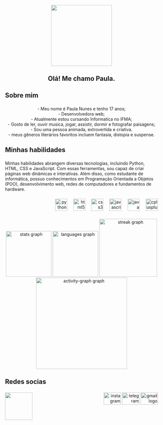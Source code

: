 <div align="center">
  <img height="200" src="https://i.pinimg.com/originals/a4/8f/df/a48fdf4d804e605474a984b8eefa3fc8.gif"  />
</div>

###

<h2 align="center">Olá! Me chamo Paula.</h2>

###

<h2 align="left">Sobre mim</h2>

###

<p align="center">- Meu nome é Paula Nunes e tenho 17 anos;<br>- Desenvolvedora web;<br>- Atualmente estou cursando Informatica no IFMA;<br>- Gosto de ler, ouvir musica, jogar, assistir, dormir e fotografar paisagens;<br>- Sou uma pessoa animada, extrovertida e criativa.<br>- meus gêneros literários favoritos incluem fantasia, distopia e suspense.</p>

###

<h2 align="left">Minhas habilidades</h2>

###

<p align="left">Minhas habilidades abrangem diversas tecnologias, incluindo Python, HTML, CSS e JavaScript. Com essas ferramentas, sou capaz de criar páginas web dinâmicas e interativas. Além disso, como estudante de informática, possuo conhecimentos em Programação Orientada a Objetos (POO), desenvolvimento web, redes de computadores e fundamentos de hardware.</p>

###

<div align="right">
  <img src="https://cdn.jsdelivr.net/gh/devicons/devicon/icons/python/python-original.svg" height="40" alt="python logo"  />
  <img width="12" />
  <img src="https://cdn.jsdelivr.net/gh/devicons/devicon/icons/html5/html5-original.svg" height="40" alt="html5 logo"  />
  <img width="12" />
  <img src="https://cdn.jsdelivr.net/gh/devicons/devicon/icons/css3/css3-original.svg" height="40" alt="css3 logo"  />
  <img width="12" />
  <img src="https://cdn.jsdelivr.net/gh/devicons/devicon/icons/javascript/javascript-original.svg" height="40" alt="javascript logo"  />
  <img width="12" />
  <img src="https://cdn.jsdelivr.net/gh/devicons/devicon/icons/java/java-original.svg" height="40" alt="java logo"  />
  <img width="12" />
  <img src="https://cdn.jsdelivr.net/gh/devicons/devicon/icons/cplusplus/cplusplus-original.svg" height="40" alt="cplusplus logo"  />
</div>

###

<div align="center">
  <img src="https://github-readme-stats.vercel.app/api?username=Paulalah&hide_title=false&hide_rank=false&show_icons=true&include_all_commits=true&count_private=true&disable_animations=false&theme=aura&locale=en&hide_border=false&order=1" height="150" alt="stats graph"  />
  <img src="https://github-readme-stats.vercel.app/api/top-langs?username=Paulalah&locale=en&hide_title=false&layout=compact&card_width=320&langs_count=5&theme=aura&hide_border=false&order=2" height="150" alt="languages graph"  />
  <img src="https://streak-stats.demolab.com?user=Paulalah&locale=en&mode=daily&theme=aura&hide_border=false&border_radius=5&order=3" height="190" alt="streak graph"  />
  <img src="https://github-readme-activity-graph.vercel.app/graph?username=Paulalah&radius=16&theme=nightowl&area=true&order=5" height="300" alt="activity-graph graph"  />
</div>

###

<h2 align="left">Redes socias</h2>

###

<img align="left" height="90" src="https://i.pinimg.com/736x/9f/fa/7d/9ffa7d05bf004c8d147d5dd5cc19a7e8.jpg"  />

###

<div align="right">
  <img src="https://raw.githubusercontent.com/maurodesouza/profile-readme-generator/master/src/assets/icons/social/instagram/default.svg" width="57" height="40" alt="instagram logo"  />
  <img src="https://raw.githubusercontent.com/maurodesouza/profile-readme-generator/master/src/assets/icons/social/telegram/default.svg" width="57" height="40" alt="telegram logo"  />
  <img src="https://raw.githubusercontent.com/maurodesouza/profile-readme-generator/master/src/assets/icons/social/gmail/default.svg" width="57" height="40" alt="gmail logo"  />
</div>

###
